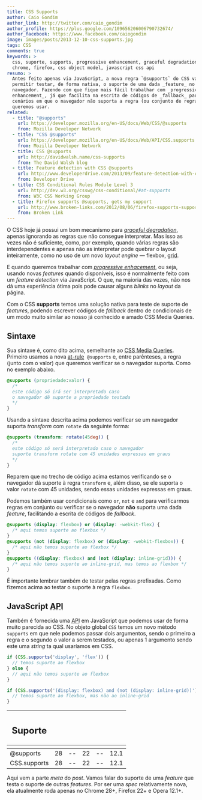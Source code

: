 ```yaml
---
title: CSS Supports
author: Caio Gondim
author_link: http://twitter.com/caio_gondim
author_profile: https://plus.google.com/109656206006790732674/
author_facebook: https://www.facebook.com/caiogondim
image: images/posts/2013-12-10-css-supports.jpg
tags: CSS
comments: true
keywords: >
  css, suporte, supports, progressive enhancement, graceful degradation,
  chrome, firefox, css object model, javascript css api
resumo: >
  Antes feito apenas via JavaScript, a nova regra `@supports` do CSS vai nos
  permitir testar, de forma nativa, o suporte de uma dada _feature_ no
  navegador. Fazendo com que fique mais fácil trabalhar com _progressive
  enhancement_, já que facilita na escrita de códigos de _fallback_ para os
  cenários em que o navegador não suporta a regra (ou conjunto de regras) que
  queremos usar.
related:
  - title: "@supports"
    url: https://developer.mozilla.org/en-US/docs/Web/CSS/@supports
    from: Mozilla Developer Network
  - title: "CSS @supports"
    url: https://developer.mozilla.org/en-US/docs/Web/API/CSS.supports
    from: Mozilla Developer Network
  - title: CSS @supports
    url: http://davidwalsh.name/css-supports
    from: The David Walsh blog
  - title: Feature detection with CSS @supports
    url: http://www.developerdrive.com/2013/09/feature-detection-with-css-supports/
    from: Developer Drive
  - title: CSS Conditional Rules Module Level 3
    url: http://dev.w3.org/csswg/css-conditional/#at-supports
    from: W3C CSS Working Group
  - title: Firefox supports @⁠supports, gets my support
    url: http://www.broken-links.com/2012/08/06/firefox-supports-supports-gets-my-support/
    from: Broken Link
---
```


O CSS hoje já possui um bom mecanismo para
[_graceful degradation_](http://dev.opera.com/articles/view/graceful-degradation-progressive-enhancement/),
apenas ignorando as regras que não consegue interpretar. Mas isso as vezes não é
suficiente, como, por exemplo, quando várias regras são interdependentes e
apenas não as interpretar pode quebrar o layout inteiramente, como no uso de um
novo _layout engine_ — flexbox,
[grid](http://loopinfinito.com.br/2013/10/08/css-grid-isso-muda-tudo-de-novo/).

E quando queremos trabalhar com
[_progressive enhacement_](http://alistapart.com/article/progressiveenhancementwithcss),
ou seja, usando novas _features_ quando disponíveis, isso é normalmente feito
com um _feature detection_ via JavaScript. O que, na maioria das vezes, não nos
dá uma experiência ótima pois pode causar alguns _blinks_ no _layout_ da página.

Com o CSS __supports__ temos uma solução nativa para teste de suporte de
_features_, podendo escrever códigos de _fallback_ dentro de condicionais de um
modo muito similar ao nosso já conhecido e amado CSS Media Queries.


## Sintaxe

Sua sintaxe é, como dito acima, semelhante ao
[CSS Media Queries](http://www.w3.org/TR/css3-mediaqueries/). Primeiro usamos a
nova [at-rule](https://developer.mozilla.org/en-US/docs/Web/CSS/At-rule)&nbsp;
`@supports` e, entre parênteses, a regra (junto com o valor) que queremos
verificar se o navegador suporta. Como no exemplo abaixo.

```css
@supports (propriedade:valor) {
  /*
  este código só irá ser interpretado caso
  o navegador dê suporte a propriedade testada
  */
}
```

Usando a sintaxe descrita acima podemos verificar se um navegador suporta
_transform_ com `rotate` da seguinte forma:

```css
@supports (transform: rotate(45deg)) {
  /*
  este código só será interpretado caso o navegador
  suporte transform rotate com 45 unidades expressas em graus
  */
}
```

Reparem que no trecho de código acima estamos verificando se o navegador dá
suporte à regra `transform` e, além disso, se ele suporta o valor `rotate`
com 45 unidades, sendo essas unidades expressas em graus.

Podemos também usar condicionais como `or`, `not` e `and` para
verificarmos regras em conjunto ou verificar se o navegador __não__ suporta uma
dada _feature_, facilitando a escrita de códigos de _fallback_.

```css
@supports (display: flexbox) or (display: -webkit-flex) {
  /* aqui temos suporte ao flexbox */
}
@supports (not (display: flexbox) or (display: -webkit-flexbox)) {
  /* aqui não temos suporte ao flexbox */
}
@supports ((display: flexbox) and (not (display: inline-grid))) {
  /* aqui não temos suporte ao inline-grid, mas temos ao flexbox */
}
```

É importante lembrar também de testar pelas regras prefixadas. Como fizemos
acima ao testar o suporte à regra `flexbox`.

## JavaScript <abbr title="Access Programming Interface">API</abbr>

Também é fornecida uma <abbr title="Access Programming Interface">API</abbr>
em JavaScript que podemos usar de forma muito parecida ao CSS. No objeto
global `CSS` temos um novo método `supports` em que nele podemos passar dois
argumentos, sendo o primeiro a regra e o segundo o valor a serem testados, ou
apenas 1 argumento sendo este uma _string_ ta qual usaríamos em CSS.

```javascript
if (CSS.supports('display', 'flex')) {
  // temos suporte ao flexbox
} else {
  // aqui não temos suporte ao flexbox
}

if (CSS.supports('(display: flexbox) and (not (display: inline-grid))')) {
  // temos suporte ao flexbox, mas não ao inline-grid
}
```

<table class="support">
  <thead>
    <tr>
      <th class="subject"><h2>Suporte</h2></th>
      <th class="browser chrome"><div class="i"></div></th>
      <th class="browser safari"><div class="i"></div></th>
      <th class="browser firefox"><div class="i"></div></th>
      <th class="browser ie"><div class="i"></div></th>
      <th class="browser opera"><div class="i"></div></th>
    </tr>
    <tr>
      <th></th>
      <th colspan="5" class="base"></th>
    </tr>
  </thead>
  <tbody>
    <tr>
      <td class="property">@supports</td>
      <td>28</td>
      <td>--</td>
      <td>22</td>
      <td>--</td>
      <td>12.1</td>
    </tr>
    <tr>
      <td class="property">CSS.supports</td>
      <td>28</td>
      <td>--</td>
      <td>22</td>
      <td>--</td>
      <td>12.1</td>
    </tr>
  </tbody>
</table>

Aqui vem a parte _meta_ do _post_. Vamos falar do suporte de uma _feature_ que
testa o suporte de outras _features_. Por ser uma _spec_ relativamente nova, ela
atualmente roda apenas no Chrome 28+, Firefox 22+ e Opera 12.1+.
